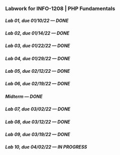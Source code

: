 ### Labwork for INFO-1208 | PHP Fundamentals
##### Lab 01, due 01/10/22 — DONE
##### Lab 02, due 01/14/22 — DONE
##### Lab 03, due 01/22/22 — DONE
##### Lab 04, due 01/29/22 — DONE
##### Lab 05, due 02/12/22 — DONE
##### Lab 06, due 02/19/22 — DONE
##### Midterm — DONE
##### Lab 07, due 03/02/22 — DONE
##### Lab 08, due 03/12/22 — DONE
##### Lab 09, due 03/19/22 — DONE
##### Lab 10, due 04/02/22 — IN PROGRESS
